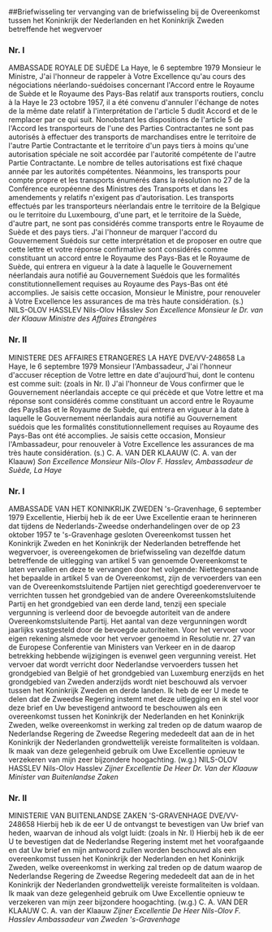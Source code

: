 <meta http-equiv='Content-Type' content='text/html; charset=utf-8' />

##Briefwisseling ter vervanging van de briefwisseling bij de Overeenkomst tussen het Koninkrijk der Nederlanden en het Koninkrijk Zweden betreffende het wegvervoer

### Nr.  I  

AMBASSADE ROYALE DE SUÈDE La Haye, le 6 septembre 1979 Monsieur le Ministre, J'ai l'honneur de rappeler à Votre Excellence qu'au cours des négociations néerlando-suédoises concernant l'Accord entre le Royaume de Suède et le Royaume des Pays-Bas relatif aux transports routiers, conclu à la Haye le 23 octobre 1957, il a été convenu d'annuler l'échange de notes de la même date relatif à l'interprétation de l'article 5 dudit Accord et de le remplacer par ce qui suit. Nonobstant les dispositions de l'article 5 de l'Accord les transporteurs de l'une des Parties Contractantes ne sont pas autorisés à effectuer des transports de marchandises entre le territoire de l'autre Partie Contractante et le territoire d'un pays tiers à moins qu'une autorisation spéciale ne soit accordée par l'autorité compétente de l'autre Partie Contractante. Le nombre de telles autorisations est fixé chaque année par les autorités compétentes. Néanmoins, les transports pour compte propre et les transports énumérés dans la résolution no 27 de la Conférence européenne des Ministres des Transports et dans les amendements y relatifs n'exigent pas d'autorisation. Les transports effectués par les transporteurs néerlandais entre le territoire de la Belgique ou le territoire du Luxembourg, d'une part, et le territoire de la Suède, d'autre part, ne sont pas considérés comme transports entre le Royaume de Suède et des pays tiers. J'ai l'honneur de marquer l'accord du Gouvernement Suédois sur cette interprétation et de proposer en outre que cette lettre et votre réponse confirmative sont considérés comme constituant un accord entre le Royaume des Pays-Bas et le Royaume de Suède, qui entrera en vigueur à la date à laquelle le Gouvernement néerlandais aura notifié au Gouvernement Suédois que les formalités constitutionnellement requises au Royaume des Pays-Bas ont été accomplies. Je saisis cette occasion, Monsieur le Ministre, pour renouveler à Votre Excellence les assurances de ma très haute considération. (s.) NILS-OLOV HASSLEV Nils-Olov Håsslev  *Son Excellence Monsieur le Dr. van der Klaauw*   *Ministre des Affaires Etrangères*    

### Nr.  II  

MINISTERE DES AFFAIRES ETRANGERES LA HAYE DVE/VV-248658 La Haye, le 6 septembre 1979 Monsieur l'Ambassadeur, J'ai l'honneur d'accuser réception de Votre lettre en date d'aujourd'hui, dont le contenu est comme suit:  (zoals in Nr. I)  J'ai l'honneur de Vous confirmer que le Gouvernement néerlandais accepte ce qui précède et que Votre lettre et ma réponse sont considérés comme constituant un accord entre le Royaume des PaysBas et le Royaume de Suède, qui entrera en vigueur à la date à laquelle le Gouvernement néerlandais aura notifié au Gouvernement suédois que les formalités constitutionnellement requises au Royaume des Pays-Bas ont été accomplies. Je saisis cette occasion, Monsieur l'Ambassadeur, pour renouveler à Votre Excellence les assurances de ma très haute considération. (s.) C. A. VAN DER KLAAUW (C. A. van der Klaauw)  *Son Excellence*   *Monsieur Nils-Olov F. Hasslev,*   *Ambassadeur de Suède,*   *La Haye*    

### Nr.  I  

AMBASSADE VAN HET KONINKRIJK ZWEDEN 's-Gravenhage, 6 september 1979 Excellentie, Hierbij heb ik de eer Uwe Excellentie eraan te herinneren dat tijdens de Nederlands-Zweedse onderhandelingen over de op 23 oktober 1957 te 's-Gravenhage gesloten Overeenkomst tussen het Koninkrijk Zweden en het Koninkrijk der Nederlanden betreffende het wegvervoer, is overeengekomen de briefwisseling van dezelfde datum betreffende de uitlegging van artikel 5 van genoemde Overeenkomst te laten vervallen en deze te vervangen door het volgende: Niettegenstaande het bepaalde in artikel 5 van de Overeenkomst, zijn de vervoerders van een van de Overeenkomstsluitende Partijen niet gerechtigd goederenvervoer te verrichten tussen het grondgebied van de andere Overeenkomstsluitende Partij en het grondgebied van een derde land, tenzij een speciale vergunning is verleend door de bevoegde autoriteit van de andere Overeenkomstsluitende Partij. Het aantal van deze vergunningen wordt jaarlijks vastgesteld door de bevoegde autoriteiten. Voor het vervoer voor eigen rekening alsmede voor het vervoer genoemd in Resolutie nr. 27 van de Europese Conferentie van Ministers van Verkeer en in de daarop betrekking hebbende wijzigingen is evenwel geen vergunning vereist. Het vervoer dat wordt verricht door Nederlandse vervoerders tussen het grondgebied van België of het grondgebied van Luxemburg enerzijds en het grondgebied van Zweden anderzijds wordt niet beschouwd als vervoer tussen het Koninkrijk Zweden en derde landen. Ik heb de eer U mede te delen dat de Zweedse Regering instemt met deze uitlegging en ik stel voor deze brief en Uw bevestigend antwoord te beschouwen als een overeenkomst tussen het Koninkrijk der Nederlanden en het Koninkrijk Zweden, welke overeenkomst in werking zal treden op de datum waarop de Nederlandse Regering de Zweedse Regering mededeelt dat aan de in het Koninkrijk der Nederlanden grondwettelijk vereiste formaliteiten is voldaan. Ik maak van deze gelegenheid gebruik om Uwe Excellentie opnieuw te verzekeren van mijn zeer bijzondere hoogachting. (w.g.) NILS-OLOV HASSLEV Nils-Olov Hasslev  *Zijner Excellentie*   *De Heer Dr. Van der Klaauw*   *Minister van Buitenlandse Zaken*  

### Nr.  II  

MINISTERIE VAN BUITENLANDSE ZAKEN 'S-GRAVENHAGE DVE/VV-248658 Hierbij heb ik de eer U de ontvangst te bevestigen van Uw brief van heden, waarvan de inhoud als volgt luidt:  (zoals in Nr. I)  Hierbij heb ik de eer U te bevestigen dat de Nederlandse Regering instemt met het voorafgaande en dat Uw brief en mijn antwoord zullen worden beschouwd als een overeenkomst tussen het Koninkrijk der Nederlanden en het Koninkrijk Zweden, welke overeenkomst in werking zal treden op de datum waarop de Nederlandse Regering de Zweedse Regering mededeelt dat aan de in het Koninkrijk der Nederlanden grondwettelijk vereiste formaliteiten is voldaan. Ik maak van deze gelegenheid gebruik om Uwe Excellentie opnieuw te verzekeren van mijn zeer bijzondere hoogachting. (w.g.) C. A. VAN DER KLAAUW C. A. van der Klaauw  *Zijner Excellentie*   *De Heer Nils-Olov F. Hasslev*   *Ambassadeur van Zweden*   *'s-Gravenhage*    

